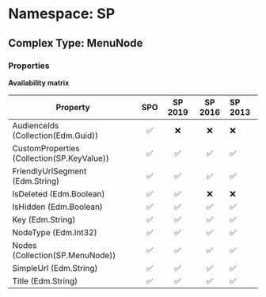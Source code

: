 # Namespace: SP

## Complex Type: MenuNode

### Properties

**Availability matrix**

Property | SPO | SP 2019 | SP 2016 | SP 2013
----------|:---:|:-------:|:-------:|:-------
AudienceIds (Collection(Edm.Guid)) | ✅ | ❌ | ❌ | ❌
CustomProperties (Collection(SP.KeyValue)) | ✅ | ✅ | ✅ | ✅
FriendlyUrlSegment (Edm.String) | ✅ | ✅ | ✅ | ✅
IsDeleted (Edm.Boolean) | ✅ | ✅ | ❌ | ❌
IsHidden (Edm.Boolean) | ✅ | ✅ | ✅ | ✅
Key (Edm.String) | ✅ | ✅ | ✅ | ✅
NodeType (Edm.Int32) | ✅ | ✅ | ✅ | ✅
Nodes (Collection(SP.MenuNode)) | ✅ | ✅ | ✅ | ✅
SimpleUrl (Edm.String) | ✅ | ✅ | ✅ | ✅
Title (Edm.String) | ✅ | ✅ | ✅ | ✅
